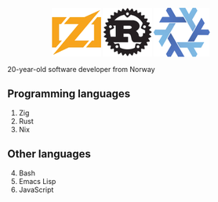 <p align="center">
    <img width="100" height="100" src="zig.webp">
    <img width="100" height="100" src="rust.webp">
    <img width="115" height="100" src="nix.webp">
</p>

20-year-old software developer from Norway

## Programming languages

1. Zig
2. Rust
3. Nix


## Other languages

4. Bash
6. Emacs Lisp
7. JavaScript
